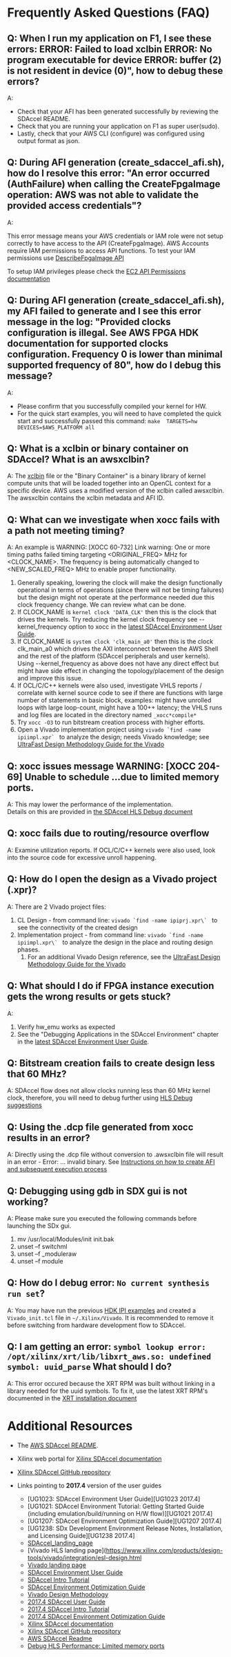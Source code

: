 # Frequently Asked Questions (FAQ)


## Q: When I run my application on F1, I see these errors:  ERROR: Failed to load xclbin ERROR: No program executable for device ERROR: buffer (2) is not resident in device (0)", how to debug these errors?
A:  
* Check that your AFI has been generated successfully by reviewing the SDAccel README. 
* Check that you are running your application on F1 as super user(sudo).  
* Lastly, check that your AWS CLI (configure) was configured using output format as json.   

## Q: During AFI generation (create_sdaccel_afi.sh), how do I resolve this error: "An error occurred (AuthFailure) when calling the CreateFpgaImage operation: AWS was not able to validate the provided access credentials"?

A: 

This error message means your AWS credentials or IAM role were not setup correctly to have access to the API (CreateFpgaImage).
AWS Accounts require IAM permissions to access API functions. To test your IAM permissions use [DescribeFpgaImage API](https://github.com/aws/aws-fpga/blob/master/hdk/docs/describe_fpga_images.md)

To setup IAM privileges please check the [EC2 API Permissions documentation](http://docs.aws.amazon.com/AWSEC2/latest/APIReference/ec2-api-permissions.html)


## Q: During AFI generation (create_sdaccel_afi.sh), my AFI failed to generate and I see this error message in the log:  "Provided clocks configuration is illegal. See AWS FPGA HDK documentation for supported clocks configuration. Frequency 0 is lower than minimal supported frequency of 80", how do I debug this message?  

A:  
* Please confirm that you successfully compiled your kernel for HW.  
* For the quick start examples, you will need to have completed the quick start and successfully passed this command:  `make  TARGETS=hw DEVICES=$AWS_PLATFORM all`

## Q: What is a xclbin or binary container on SDAccel? What is an awsxclbin?

A:  The [xclbin](https://www.xilinx.com/html_docs/xilinx2017_2/sdaccel_doc/topics/design-flows/concept-create-compute-unit-binary.html) file or the "Binary Container" is a binary library of kernel compute units that will be loaded together into an OpenCL context for a specific device. 
AWS uses a modified version of the xclbin called awsxclbin. The awsxclbin contains the xclbin metadata and AFI ID.  

## Q: What can we investigate when xocc fails with a path not meeting timing? 
A: An example is WARNING: [XOCC 60-732] Link warning: One or more timing paths failed timing targeting <ORIGINAL_FREQ> MHz for <CLOCK_NAME>. The frequency is being automatically changed to <NEW_SCALED_FREQ> MHz to enable proper functionality.
1. Generally speaking, lowering the clock will make the design functionally operational in terms of operations (since there will not be timing failures) but the design might not operate at the performance needed due this clock frequency change. We can review what can be done.
1. If CLOCK_NAME is `kernel clock 'DATA_CLK'` then this is the clock that drives the kernels. Try reducing the kernel clock frequency see --kernel_frequency option to xocc in the [latest SDAccel Environment User Guide](https://www.xilinx.com/support/documentation/sw_manuals/xilinx2019_1/ug1023-sdaccel-user-guide.pdf).
1. If CLOCK_NAME is `system clock 'clk_main_a0'` then this is the clock clk_main_a0 which drives the AXI interconnect between the AWS Shell and the rest of the platform (SDAccel peripherals and user kernels). Using --kernel_frequency as above does not have any direct effect but might have side effect in changing the topology/placement of the design and improve this issue.
1. If OCL/C/C++ kernels were also used, investigate VHLS reports / correlate with kernel source code to see if there are functions with large number of statements in basic block, examples: might have unrolled loops with large loop-count, might have a 100++ latency; the VHLS runs and log files are located in the directory named `_xocc*compile*`
1. Try `xocc -O3` to run bitstream creation process with higher efforts.
1. Open a Vivado implementation project using ```vivado `find -name ipiimpl.xpr` ``` to analyze the design; needs Vivado knowledge; see [UltraFast Design Methodology Guide for the Vivado](https://www.xilinx.com/support/documentation/sw_manuals/xilinx2019_1/ug949-vivado-design-methodology.pdf)

## Q: xocc issues message WARNING: [XOCC 204-69] Unable to schedule ...due to limited memory ports.
A: This may lower the performance of the implementation.   
Details on this are provided in [the SDAccel HLS Debug document](docs/SDAccel_HLS_Debug.md)

## Q: xocc fails due to routing/resource overflow
A: Examine utilization reports. If OCL/C/C++ kernels were also used, look into the source code for excessive unroll happening.

## Q: How do I open the design as a Vivado project (.xpr)?
A: There are 2 Vivado project files: 
1. CL Design - from command line: ```vivado `find -name ipiprj.xpr\` ``` to see the connectivity of the created design
1. Implementation project - from command line: ```vivado `find -name ipiimpl.xpr\` ``` to analyze the design in the place and routing design phases. 
   1. For an additional Vivado Design reference, see the [UltraFast Design Methodology Guide for the Vivado](https://www.xilinx.com/support/documentation/sw_manuals/xilinx2019_1/ug949-vivado-design-methodology.pdf)

## Q: What should I do if FPGA instance execution gets the wrong results or gets stuck?
A: 
1. Verify hw_emu works as expected
1. See the "Debugging Applications in the SDAccel Environment" chapter in the [latest SDAccel Environment User Guide](https://www.xilinx.com/support/documentation/sw_manuals/xilinx2019_1/ug1023-sdaccel-user-guide.pdf).

## Q: Bitstream creation fails to create design less that 60 MHz?
A: SDAccel flow does not allow clocks running less than 60 MHz kernel clock, therefore, you will need to debug further using [HLS Debug suggestions](./docs/SDAccel_HLS_Debug.md)

## Q: Using the .dcp file generated from xocc results in an error?
A: Directly using the .dcp file without conversion to .awsxclbin file will result in an error - Error: ... invalid binary.  See [Instructions on how to create AFI and subsequent execution process](./README.md#createafi)

## Q: Debugging using gdb in SDX gui is not working? 
A: Please make sure you executed the following commands before launching the SDx gui.
  1.	mv /usr/local/Modules/init init.bak
  2.	unset –f switchml
  3.	unset –f _moduleraw
  4.	unset –f module
  
## Q: How do I debug error: `No current synthesis run set`? 
A: You may have run the previous [HDK IPI examples](../hdk/docs/IPI_GUI_Vivado_Setup.md) and created a `Vivado_init.tcl` file in `~/.Xilinx/Vivado`. It is recommended to remove it before switching from hardware development flow to SDAccel. 

## Q: I am getting an error: `symbol lookup error: /opt/xilinx/xrt/lib/libxrt_aws.so: undefined symbol: uuid_parse` What should I do?
A: This error occured because the XRT RPM was built without linking in a library needed for the uuid symbols.
   To fix it, use the latest XRT RPM's documented in the [XRT installation document](docs/XRT_installation_instructions.md)

# Additional Resources

* The [AWS SDAccel README](README.md).
* Xilinx web portal for [Xilinx SDAccel documentation](https://www.xilinx.com/products/design-tools/software-zone/sdaccel.html?resultsTablePreSelect=xlnxdocumenttypes:SeeAll#documentation) 
* [Xilinx SDAccel GitHub repository](https://github.com/Xilinx/SDAccel_Examples)

* Links pointing to **2017.4** version of the user guides
   * [UG1023: SDAccel Environment User Guide][UG1023 2017.4]
   * [UG1021: SDAccel Environment Tutorial: Getting Started Guide (including emulation/build/running on H/W flow)][UG1021 2017.4]
   * [UG1207: SDAccel Environment Optimization Guide][UG1207 2017.4]
   * [UG1238: SDx Development Environment Release Notes, Installation, and Licensing Guide][UG1238 2017.4]
   * [SDAccel_landing_page](https://www.xilinx.com/products/design-tools/software-zone/sdaccel.html)
   * [Vivado HLS landing page](https://www.xilinx.com/products/design-tools/vivado/integration/esl-design.html
   * [Vivado landing page](https://www.xilinx.com/products/design-tools/vivado.html)
   * [SDAccel Environment User Guide](https://www.xilinx.com/cgi-bin/docs/rdoc?v=latest;d=ug1023-sdaccel-user-guide.pdf)
   * [SDAccel Intro Tutorial](https://www.xilinx.com/cgi-bin/docs/rdoc?v=latest;d=ug1021-sdaccel-intro-tutorial.pdf)
   * [SDAccel Environment Optimization Guide](https://www.xilinx.com/cgi-bin/docs/rdoc?v=latest;d=ug1207-sdaccel-optimization-guide.pdf)
   * [Vivado Design Methodology](https://www.xilinx.com/cgi-bin/docs/rdoc?v=latest;d=ug949-vivado-design-methodology.pdf)
   * [2017.4 SDAccel User Guide](https://www.xilinx.com/support/documentation/sw_manuals/xilinx2017_4/ug1023-sdaccel-user-guide.pdf)
   * [2017.4 SDAccel Intro Tutorial](https://www.xilinx.com/support/documentation/sw_manuals/xilinx2017_4/ug1021-sdaccel-intro-tutorial.pdf)
   * [2017.4 SDAccel Environment Optimization Guide](https://www.xilinx.com/support/documentation/sw_manuals/xilinx2017_4/ug1207-sdaccel-optimization-guide.pdf)
   * [Xilinx SDAccel documentation](https://www.xilinx.com/products/design-tools/software-zone/sdaccel.html#documentation)
   * [Xilinx SDAccel GitHub repository](https://github.com/Xilinx/SDAccel_Examples)
   * [AWS SDAccel Readme](README.md)
   * [Debug HLS Performance: Limited memory ports](./docs/SDAccel_HLS_Debug.md)
